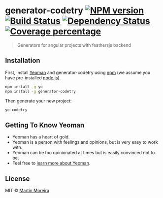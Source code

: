 # generator-codetry [![NPM version][npm-image]][npm-url] [![Build Status][travis-image]][travis-url] [![Dependency Status][daviddm-image]][daviddm-url] [![Coverage percentage][coveralls-image]][coveralls-url]
> Generators for angular projects with feathersjs backend

## Installation

First, install [Yeoman](http://yeoman.io) and generator-codetry using [npm](https://www.npmjs.com/) (we assume you have pre-installed [node.js](https://nodejs.org/)).

```bash
npm install -g yo
npm install -g generator-codetry
```

Then generate your new project:

```bash
yo codetry
```

## Getting To Know Yeoman

 * Yeoman has a heart of gold.
 * Yeoman is a person with feelings and opinions, but is very easy to work with.
 * Yeoman can be too opinionated at times but is easily convinced not to be.
 * Feel free to [learn more about Yeoman](http://yeoman.io/).

## License

MIT © [Martin Moreira](martin.com.ar)


[npm-image]: https://badge.fury.io/js/generator-codetry.svg
[npm-url]: https://npmjs.org/package/generator-codetry
[travis-image]: https://travis-ci.org/morexlt/generator-codetry.svg?branch=master
[travis-url]: https://travis-ci.org/morexlt/generator-codetry
[daviddm-image]: https://david-dm.org/morexlt/generator-codetry.svg?theme=shields.io
[daviddm-url]: https://david-dm.org/morexlt/generator-codetry
[coveralls-image]: https://coveralls.io/repos/morexlt/generator-codetry/badge.svg
[coveralls-url]: https://coveralls.io/r/morexlt/generator-codetry
